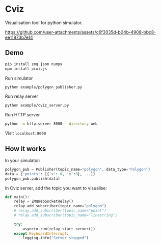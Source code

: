 # Cviz 
Visualisation tool for python simulator.

https://github.com/user-attachments/assets/c6f3035d-b04b-4908-bbc8-ee11873b7e14


## Demo
```bash
pip install zmq json numpy 
npm install pixi.js
```

Run simulator
```bash
python example/polygon_publisher.py
```

Run relay server 
```bash
python example/cviz_server.py
```

Run HTTP server
```bash
python -m http.server 8000 --directory web
```

Visit `localhost:8000`

## How it works

In your simulator:
```python
polygon_pub = Publisher(topic_name="polygon", data_type='Polygon')
data = {'points': [{'x': 0, 'y':0}, ...]}
polygon_pub.publish(data)
```

In Cviz server, add the topic you want to visualise:
```python
def main():
    relay = ZMQWebSocketRelay()
    relay.add_subscriber(topic_name="polygon")
    # relay.add_subscriber(topic_name="point")
    # relay.add_subscriber(topic_name="linestring")
    
    try:
        asyncio.run(relay.start_server())
    except KeyboardInterrupt:
        logging.info("Server stopped")
```

